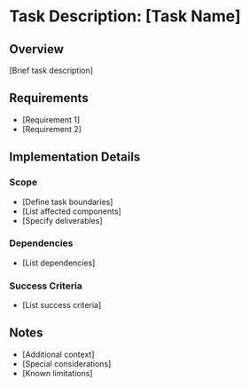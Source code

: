 # Task Description: [Task Name]

## Overview

[Brief task description]

## Requirements

- [Requirement 1]
- [Requirement 2]

## Implementation Details

### Scope

- [Define task boundaries]
- [List affected components]
- [Specify deliverables]

### Dependencies

- [List dependencies]

### Success Criteria

- [List success criteria]

## Notes

- [Additional context]
- [Special considerations]
- [Known limitations]
